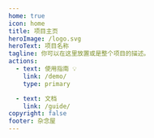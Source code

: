 ```yaml
---
home: true
icon: home
title: 项目主页
heroImage: /logo.svg
heroText: 项目名称
tagline: 你可以在这里放置或是整个项目的描述。
actions:
  - text: 使用指南 💡
    link: /demo/
    type: primary

  - text: 文档
    link: /guide/
copyright: false
footer: 杂念屋
---
```

